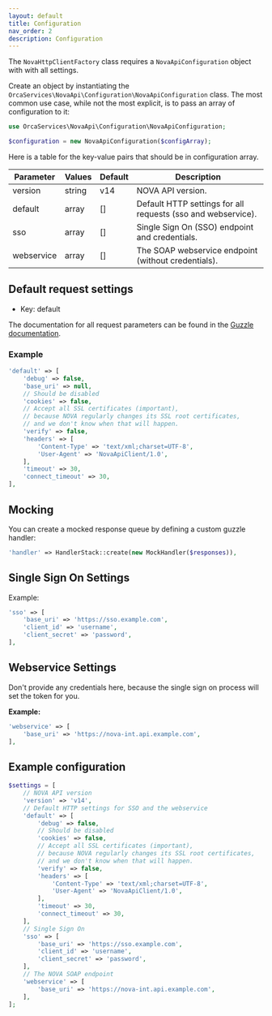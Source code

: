 ```yaml
---
layout: default
title: Configuration
nav_order: 2
description: Configuration
---
```


The `NovaHttpClientFactory` class requires a `NovaApiConfiguration` object with with all settings.

Create an object by instantiating the `OrcaServices\NovaApi\Configuration\NovaApiConfiguration` 
class. The most common use case, while not the most explicit, is to pass an array 
of configuration to it:

```php
use OrcaServices\NovaApi\Configuration\NovaApiConfiguration;

$configuration = new NovaApiConfiguration($configArray);
```

Here is a table for the key-value pairs that should be in configuration array.

Parameter | Values | Default | Description
--- | --- | --- | ---
version | string | v14 | NOVA API version.
default | array | [] | Default HTTP settings for all requests (sso and webservice).
sso | array | [] | Single Sign On (SSO) endpoint and credentials.
webservice | array | [] | The SOAP webservice endpoint (without credentials).

## Default request settings

* Key: default

The documentation for all request parameters can be found in 
the [Guzzle documentation](http://docs.guzzlephp.org/en/stable/request-options.html).

### Example

```php
'default' => [
    'debug' => false,
    'base_uri' => null,
    // Should be disabled
    'cookies' => false,
    // Accept all SSL certificates (important),
    // because NOVA regularly changes its SSL root certificates,
    // and we don't know when that will happen.
    'verify' => false,
    'headers' => [
        'Content-Type' => 'text/xml;charset=UTF-8',
        'User-Agent' => 'NovaApiClient/1.0',
    ],
    'timeout' => 30,
    'connect_timeout' => 30,
],
```

## Mocking

You can create a mocked response queue by defining a custom guzzle handler:

```php
'handler' => HandlerStack::create(new MockHandler($responses)),
```

## Single Sign On Settings

Example:

```php
'sso' => [
    'base_uri' => 'https://sso.example.com',
    'client_id' => 'username',
    'client_secret' => 'password',
],
```

## Webservice Settings

Don't provide any credentials here, because the single sign on process will set the token for you.
 
**Example:**

```php
'webservice' => [
    'base_uri' => 'https://nova-int.api.example.com',
],
```

## Example configuration

```php
$settings = [
    // NOVA API version
    'version' => 'v14',
    // Default HTTP settings for SSO and the webservice
    'default' => [
        'debug' => false,
        // Should be disabled
        'cookies' => false,
        // Accept all SSL certificates (important),
        // because NOVA regularly changes its SSL root certificates,
        // and we don't know when that will happen.
        'verify' => false,
        'headers' => [
            'Content-Type' => 'text/xml;charset=UTF-8',
            'User-Agent' => 'NovaApiClient/1.0',
        ],
        'timeout' => 30,
        'connect_timeout' => 30,
    ],
    // Single Sign On
    'sso' => [
        'base_uri' => 'https://sso.example.com',
        'client_id' => 'username',
        'client_secret' => 'password',
    ],
    // The NOVA SOAP endpoint
    'webservice' => [
        'base_uri' => 'https://nova-int.api.example.com',
    ],
];
```
